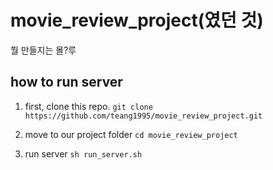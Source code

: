 # movie_review_project(였던 것)

뭘 만들지는 몰?루

## how to run server
1. first, clone this repo.
`git clone https://github.com/teang1995/movie_review_project.git`

2. move to our project folder
`cd movie_review_project`

3. run server
`sh run_server.sh`


